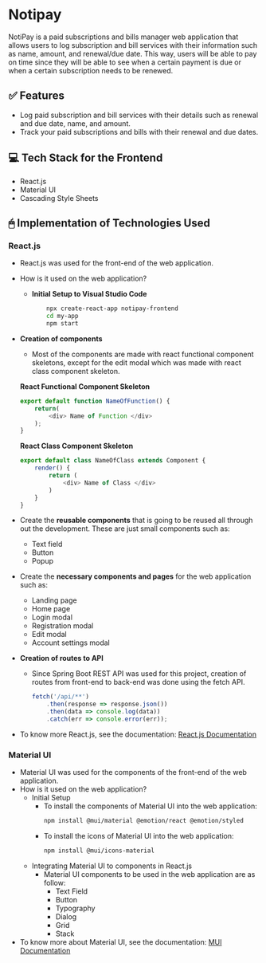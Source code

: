 # Notipay

NotiPay is a paid subscriptions and bills manager web application that allows users to log subscription and bill services with their information such as name, amount, and renewal/due date. This way, users will be able to pay on time since they will be able to see when a certain payment is due or when a certain subscription needs to be renewed. 

## ✅ Features

- Log paid subscription and bill services with their details such as renewal and due date, name, and amount.
- Track your paid subscriptions and bills with their renewal and due dates.

## 💻 Tech Stack for the Frontend
- React.js
- Material UI
- Cascading Style Sheets


## 🖱 Implementation of Technologies Used

### React.js
- React.js was used for the front-end of the web application.
- How is it used on the web application?
    - **Initial Setup to Visual Studio Code**
        ```bash
            npx create-react-app notipay-frontend
            cd my-app
            npm start 
        ```
- **Creation of components**
    - Most of the components are made with react functional component skeletons, except for the edit modal which was made with react class component skeleton.
    
    **React Functional Component Skeleton**
    ```JavaScript
    export default function NameOfFunction() {
        return(
            <div> Name of Function </div>
        );
    }
    ```
    **React Class Component Skeleton**
    ```JavaScript
    export default class NameOfClass extends Component {
        render() {
            return (
                <div> Name of Class </div>
            )
        }
    }
    ```
- Create the **reusable components** that is going to be reused all through out the development. These are just small components such as:
    - Text field
    - Button
    - Popup
    
- Create the **necessary components and pages** for the web application such as:
    - Landing page
    - Home page
    - Login modal
    - Registration modal
    - Edit modal
    - Account settings modal
    
- **Creation of routes to API**
    - Since Spring Boot REST API was used for this project, creation of routes from front-end to back-end was done using the fetch API.
        ```JavaScript
        fetch('/api/**')
    	    .then(response => response.json())
    	    .then(data => console.log(data))
    	    .catch(err => console.error(err));
        ```
- To know more React.js, see the documentation: [React.js Documentation](https://reactjs.org/)


### Material UI
- Material UI was used for the components of the front-end of the web application.
- How is it used on the web application?
    - Initial Setup
        - To install the components of Material UI into the web application:
            ```bash
            npm install @mui/material @emotion/react @emotion/styled
            ```
        - To install the icons of Material UI into the web application:
            ```bash
            npm install @mui/icons-material
            ```
    - Integrating Material UI to components in React.js
        - Material UI components to be used in the web application are as follow:
            - Text Field
            - Button
            - Typography
            - Dialog
            - Grid
            - Stack
- To know more about Material UI, see the documentation: [MUI Documentation](https://mui.com/)
